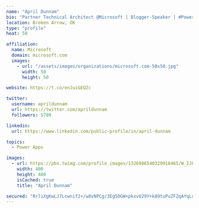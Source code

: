 ```yaml
---
name: "April Dunnam"
bio: "Partner Technical Architect @Microsoft | Blogger-Speaker | #PowerApps, #PowerAutomate, #Office365, #SharePoint | #WIT | #Karaoke Queen"
location: Broken Arrow, OK
type: "profile"
heat: 58

affiliation:
  name: Microsoft
  domain: microsoft.com
  images:
    - url: "/assets/images/organizations/microsoft.com-50x50.jpg"
      width: 50
      height: 50

website: https://t.co/enJuiGEQZc

twitter:
  username: aprildunnam
  url: https://twitter.com/aprildunnam
  followers: 5789

linkedin:
  url: https://www.linkedin.com/public-profile/in/april-dunnam

topics:
  - Power Apps

images:
  - url: https://pbs.twimg.com/profile_images/1326986540329918465/W_IJ6Ih2_400x400.jpg
    width: 400
    height: 400
    isCached: true
    title: "April Dunnam"

secured: "RrliXgKwLJ7Lcwnif2+/w8vNPCg/3Eg5DGW+pkxvU29Y+k89tuPuZFZqAYqLuWAIg+4UkGV3zJ0KfzX5DIUtXhhrWXVrbEo52rnR35O8ANp9gGuunLODHcnl1vi7CMS37I1p/yqPX2XfSJSYKzKuim8g++4S+mlR7WiZex81LEwHYLg1WKaIpMAY7yqrtKgl3xUMcJvYdmhp/Qlst5hRelkM8vMhRjp30r3w/x5291/eLdIRDFkT6GzmMZPb0WhyXLub5ae8lrsoOZZjBxJpLgP090/8ZjM57/oucZ4aIoHEGhOF2pYgEGscEgTPZ35HxmSsasZthTPyMGkmRZ7BhmSn61jtiPYJGFGKnuk+tMldEaxbGT0Ce7bR1rL8mDvTXqwBFwL/Y/8QZJ7TMo34JPBMGG3DVv0n4AYIOgrR55g=;txIeP4nkcjIz9offjLil3g=="
---
```


